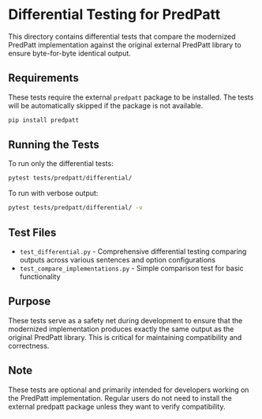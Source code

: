 # Differential Testing for PredPatt

This directory contains differential tests that compare the modernized PredPatt implementation against the original external PredPatt library to ensure byte-for-byte identical output.

## Requirements

These tests require the external `predpatt` package to be installed. The tests will be automatically skipped if the package is not available.

```bash
pip install predpatt
```

## Running the Tests

To run only the differential tests:

```bash
pytest tests/predpatt/differential/
```

To run with verbose output:

```bash
pytest tests/predpatt/differential/ -v
```

## Test Files

- `test_differential.py` - Comprehensive differential testing comparing outputs across various sentences and option configurations
- `test_compare_implementations.py` - Simple comparison test for basic functionality

## Purpose

These tests serve as a safety net during development to ensure that the modernized implementation produces exactly the same output as the original PredPatt library. This is critical for maintaining compatibility and correctness.

## Note

These tests are optional and primarily intended for developers working on the PredPatt implementation. Regular users do not need to install the external predpatt package unless they want to verify compatibility.